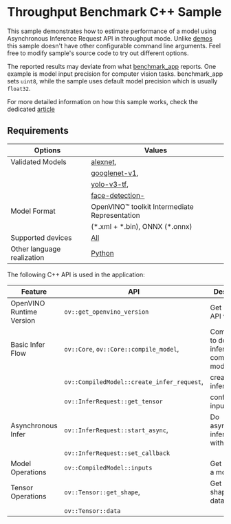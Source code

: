 # Throughput Benchmark C++ Sample

This sample demonstrates how to estimate performance of a model using Asynchronous Inference Request API in throughput mode. Unlike [demos](https://docs.openvino.ai/2023.3/omz_demos.html) this sample doesn't have other configurable command line arguments. Feel free to modify sample's source code to try out different options.

The reported results may deviate from what [benchmark_app](https://docs.openvino.ai/2023.3/openvino_inference_engine_samples_benchmark_app_README.html) reports. One example is model input precision for computer vision tasks. benchmark_app sets ``uint8``, while the sample uses default model precision which is usually ``float32``.

For more detailed information on how this sample works, check the dedicated [article](https://docs.openvino.ai/2023.3/openvino_inference_engine_samples_throughput_benchmark_README.html)

## Requirements

| Options                     | Values                                                                                                                         |
| ----------------------------| -------------------------------------------------------------------------------------------------------------------------------|
| Validated Models            | [alexnet](https://docs.openvino.ai/nightly/omz_models_model_alexnet.html),                                                     |
|                             | [googlenet-v1](https://docs.openvino.ai/nightly/omz_models_model_googlenet_v1.html),                                           |
|                             | [yolo-v3-tf](https://docs.openvino.ai/nightly/omz_models_model_yolo_v3_tf.html),                                               |
|                             | [face-detection-](https://docs.openvino.ai/nightly/omz_models_model_face_detection_0200.html)                                  |
| Model Format                | OpenVINO™ toolkit Intermediate Representation                                                                                  |
|                             | (\*.xml + \*.bin), ONNX (\*.onnx)                                                                                              |
| Supported devices           | [All](https://docs.openvino.ai/2023.3/openvino_docs_OV_UG_supported_plugins_Supported_Devices.html)                            |
| Other language realization  | [Python](https://docs.openvino.ai/2023.3/openvino_inference_engine_ie_bridges_python_sample_throughput_benchmark_README.html)  |

The following C++ API is used in the application:

| Feature                  | API                                          | Description                                  |
| -------------------------| ---------------------------------------------|----------------------------------------------|
| OpenVINO Runtime Version | ``ov::get_openvino_version``                 | Get Openvino API version.                    |
| Basic Infer Flow         | ``ov::Core``, ``ov::Core::compile_model``,   | Common API to do inference: compile a model, |
|                          | ``ov::CompiledModel::create_infer_request``, | create an infer request,                     |
|                          | ``ov::InferRequest::get_tensor``             | configure input tensors.                     |
| Asynchronous Infer       | ``ov::InferRequest::start_async``,           | Do asynchronous inference with callback.     |
|                          | ``ov::InferRequest::set_callback``           |                                              |
| Model Operations         | ``ov::CompiledModel::inputs``                | Get inputs of a model.                       |
| Tensor Operations        | ``ov::Tensor::get_shape``,                   | Get a tensor shape and its data.             |
|                          | ``ov::Tensor::data``                         |                                              |


